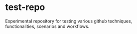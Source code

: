 test-repo
=========

Experimental repository for testing various github techniques,
functionalities, scenarios and workflows.
